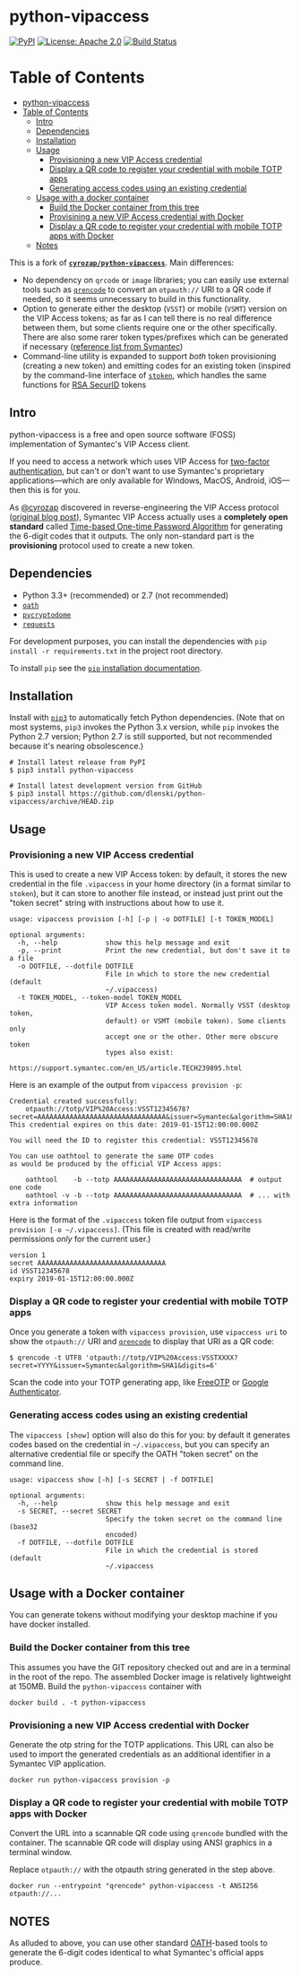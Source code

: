 python-vipaccess
================

[![PyPI](https://img.shields.io/pypi/v/python-vipaccess.svg)](https://pypi.python.org/pypi/python-vipaccess)
[![License: Apache 2.0](https://img.shields.io/badge/License-Apache%202.0-blue.svg)](https://opensource.org/licenses/Apache-2.0)
[![Build Status](https://api.travis-ci.org/dlenski/python-vipaccess.png)](https://travis-ci.org/dlenski/python-vipaccess)

Table of Contents
=================

* [python-vipaccess](#python-vipaccess)
* [Table of Contents](#table-of-contents)
   * [Intro](#intro)
   * [Dependencies](#dependencies)
   * [Installation](#installation)
   * [Usage](#usage)
      * [Provisioning a new VIP Access credential](#provisioning-a-new-vip-access-credential)
      * [Display a QR code to register your credential with mobile TOTP apps](#display-a-qr-code-to-register-your-credential-with-mobile-totp-apps)
      * [Generating access codes using an existing credential](#generating-access-codes-using-an-existing-credential)
   * [Usage with a docker container](#usage-with-a-docker-container)
      * [Build the Docker container from this tree](#build-the-docker-container-from-this-tree)
      * [Provisining a new VIP Access credential with Docker](#provisioning-a-new-vip-access-credential-with-docker)
      * [Display a QR code to register your credential with mobile TOTP apps with Docker](#display-a-qr-code-to-register-your-credential-with-mobile-totp-apps-with-docker)
   * [Notes](#notes)

This is a fork of [**`cyrozap/python-vipaccess`**](https://github.com/dlenski/python-vipaccess). Main differences:

- No dependency on `qrcode` or `image` libraries; you can easily use
  external tools such as [`qrencode`](https://github.com/fukuchi/libqrencode)
  to convert an `otpauth://` URI to a QR code if needed, so it seems
  unnecessary to build in this functionality.
- Option to generate either the desktop (`VSST`) or mobile (`VSMT`)
  version on the VIP Access tokens; as far as I can tell there is no
  real difference between them, but some clients require one or the
  other specifically. There are also some rarer token types/prefixes
  which can be generated if necessary
  ([reference list from Symantec](https://support.symantec.com/en_US/article.TECH239895.html))
- Command-line utility is expanded to support *both* token
  provisioning (creating a new token) and emitting codes for an
  existing token (inspired by the command-line interface of
  [`stoken`](https://github.com/cernekee/stoken), which handles the same functions for [RSA SecurID](https://en.wikipedia.org/wiki/RSA_SecurID) tokens

Intro
-----

python-vipaccess is a free and open source software (FOSS)
implementation of Symantec's VIP Access client.

If you need to access a network which uses VIP Access for [two-factor
authentication](https://en.wikipedia.org/wiki/Two-factor_authentication),
but can't or don't want to use Symantec's proprietary
applications—which are only available for Windows, MacOS, Android,
iOS—then this is for you.

As [@cyrozap](https://github.com/cyrozap) discovered in reverse-engineering the VIP Access protocol
([original blog
post](https://www.cyrozap.com/2014/09/29/reversing-the-symantec-vip-access-provisioning-protocol)),
Symantec VIP Access actually uses a **completely open standard**
called [Time-based One-time Password
Algorithm](https://en.wikipedia.org/wiki/Time-based_One-time_Password_Algorithm)
for generating the 6-digit codes that it outputs. The only
non-standard part is the **provisioning** protocol used to create a
new token.

Dependencies
------------

-  Python 3.3+ (recommended) or 2.7 (not recommended)
-  [`oath`](https://pypi.python.org/pypi/oath/1.4.1)
-  [`pycryptodome`](https://pypi.python.org/pypi/pycryptodome/3.6.6)
-  [`requests`](https://pypi.python.org/pypi/requests)

For development purposes, you can install the dependencies with `pip install -r requirements.txt` in 
the project root directory.

To install `pip` see the [`pip` installation documentation](https://pip.pypa.io/en/stable/installing/).

Installation
------------

Install with [`pip3`](https://pip.pypa.io/en/stable/installing/) to automatically fetch Python
dependencies. (Note that on most systems, `pip3` invokes the Python 3.x version, while `pip` invokes
the Python 2.7 version; Python 2.7 is still supported, but not recommended because it's nearing
obsolescence.)

```
# Install latest release from PyPI
$ pip3 install python-vipaccess

# Install latest development version from GitHub
$ pip3 install https://github.com/dlenski/python-vipaccess/archive/HEAD.zip
```

Usage
-----

### Provisioning a new VIP Access credential

This is used to create a new VIP Access token: by default, it stores
the new credential in the file `.vipaccess` in your home directory (in a
format similar to `stoken`), but it can store to another file instead,
or instead just print out the "token secret" string with instructions
about how to use it.

```
usage: vipaccess provision [-h] [-p | -o DOTFILE] [-t TOKEN_MODEL]

optional arguments:
  -h, --help            show this help message and exit
  -p, --print           Print the new credential, but don't save it to a file
  -o DOTFILE, --dotfile DOTFILE
                        File in which to store the new credential (default
                        ~/.vipaccess)
  -t TOKEN_MODEL, --token-model TOKEN_MODEL
                        VIP Access token model. Normally VSST (desktop token,
                        default) or VSMT (mobile token). Some clients only
                        accept one or the other. Other more obscure token
                        types also exist:
                        https://support.symantec.com/en_US/article.TECH239895.html
```

Here is an example of the output from `vipaccess provision -p`:

```
Credential created successfully:
	otpauth://totp/VIP%20Access:VSST12345678?secret=AAAAAAAAAAAAAAAAAAAAAAAAAAAAAAAA&issuer=Symantec&algorithm=SHA1&digits=6
This credential expires on this date: 2019-01-15T12:00:00.000Z

You will need the ID to register this credential: VSST12345678

You can use oathtool to generate the same OTP codes
as would be produced by the official VIP Access apps:

    oathtool    -b --totp AAAAAAAAAAAAAAAAAAAAAAAAAAAAAAAA  # output one code
    oathtool -v -b --totp AAAAAAAAAAAAAAAAAAAAAAAAAAAAAAAA  # ... with extra information
```

Here is the format of the `.vipaccess` token file output from
`vipaccess provision [-o ~/.vipaccess]`. (This file is created with
read/write permissions *only* for the current user.)

```
version 1
secret AAAAAAAAAAAAAAAAAAAAAAAAAAAAAAAA
id VSST12345678
expiry 2019-01-15T12:00:00.000Z
```

### Display a QR code to register your credential with mobile TOTP apps

Once you generate a token with `vipaccess provision`, use `vipaccess uri` to show the `otpauth://` URI and
[`qrencode`](https://fukuchi.org/works/qrencode/manual/index.html) to display that URI as a QR code:

```
$ qrencode -t UTF8 'otpauth://totp/VIP%20Access:VSSTXXXX?secret=YYYY&issuer=Symantec&algorithm=SHA1&digits=6'
```

Scan the code into your TOTP generating app,
like [FreeOTP](https://freeotp.github.io/) or
[Google Authenticator](https://play.google.com/store/apps/details?id=com.google.android.apps.authenticator2).

### Generating access codes using an existing credential

The `vipaccess [show]` option will also do this for you: by default it
generates codes based on the credential in `~/.vipaccess`, but you can
specify an alternative credential file or specify the OATH "token
secret" on the command line.

```
usage: vipaccess show [-h] [-s SECRET | -f DOTFILE]

optional arguments:
  -h, --help            show this help message and exit
  -s SECRET, --secret SECRET
                        Specify the token secret on the command line (base32
                        encoded)
  -f DOTFILE, --dotfile DOTFILE
                        File in which the credential is stored (default
                        ~/.vipaccess
```

Usage with a Docker container
-----
You can generate tokens without modifying your desktop machine if you have docker installed.

### Build the Docker container from this tree
This assumes you have the GIT repository checked out and are in a terminal in the root of the repo.
The assembled Docker image is relatively lightweight at 150MB.
Build the `python-vipaccess` container with
```
docker build . -t python-vipaccess
```

### Provisioning a new VIP Access credential with Docker
Generate the otp string for the TOTP applications. 
This URL can also be used to import the generated credentials as an additional identifier in a Symantec VIP application.
```
docker run python-vipaccess provision -p
```

### Display a QR code to register your credential with mobile TOTP apps with Docker
Convert the URL into a scannable QR code using `qrencode` bundled with the 
container.  The scannable QR code will display using ANSI graphics in a terminal window.

Replace `otpauth://` with the otpauth string generated in the step above. 
```
docker run --entrypoint "qrencode" python-vipaccess -t ANSI256 otpauth://...
```

NOTES
-----

As alluded to above, you can use other standard
[OATH](https://en.wikipedia.org/wiki/Initiative_For_Open_Authentication)-based
tools to generate the 6-digit codes identical to what Symantec's official
apps produce.
